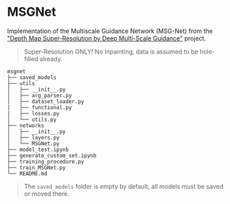 # MSGNet

Implementation of the Multiscale Guidance Network (MSG-Net) from the ["Depth Map Super-Resolution by Deep Multi-Scale Guidance"](https://github.com/twhui/MSG-Net) project.

> Super-Resolution ONLY! No Inpainting, data is assumed to be hole-filled already.

```
msgnet
├── saved_models
├── utils
│   ├── __init__.py
│   ├── arg_parser.py
│   ├── dataset_loader.py
|   ├── functional.py
|   ├── losses.py
│   └── utils.py
├── networks
│   ├── __init__.py
│   ├── layers.py
│   └── MSGNet.py
├── model_test.ipynb
├── generate_custom_set.ipynb
├── training_procedure.py
├── train_MSGNet.py
└── README.md
```
> The `saved_models` folder is empty by default, all models must be saved or moved there.
